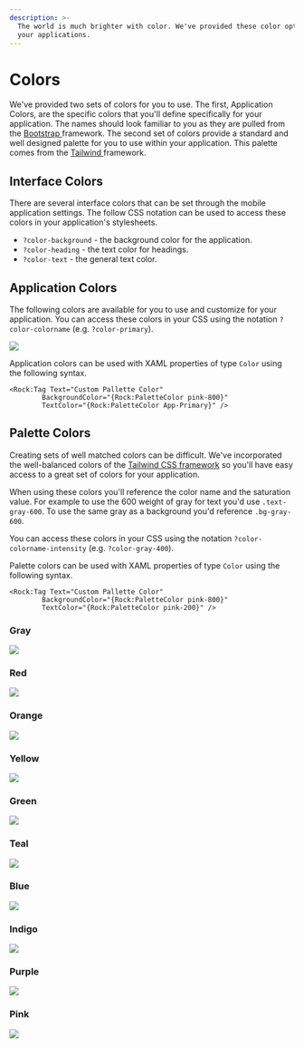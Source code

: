 ```yaml
---
description: >-
  The world is much brighter with color. We've provided these color options for
  your applications.
---
```


# Colors

We've provided two sets of colors for you to use. The first, Application Colors, are the specific colors that you'll define specifically for your application. The names should look familiar to you as they are pulled from the [Bootstrap ](https://getbootstrap.com/)framework. The second set of colors provide a standard and well designed palette for you to use within your application. This palette comes from the [Tailwind ](https://tailwindcss.com)framework.

## Interface Colors

There are several interface colors that can be set through the mobile application settings. The follow CSS notation can be used to access these colors in your application's stylesheets.

* `?color-background` - the background color for the application.
* `?color-heading` - the text color for headings.
* `?color-text` - the general text color.

## Application Colors

The following colors are available for you to use and customize for your application. You can access these colors in your CSS using the notation `?color-colorname` \(e.g. `?color-primary`\).

![](../.gitbook/assets/application-colors.jpg)



Application colors can be used with XAML properties of type `Color` using the following syntax.

```text
<Rock:Tag Text="Custom Pallette Color" 
        BackgroundColor="{Rock:PaletteColor pink-800}"
        TextColor="{Rock:PaletteColor App-Primary}" />
```

## Palette Colors

Creating sets of well matched colors can be difficult. We've incorporated the well-balanced colors of the [Tailwind CSS framework](https://tailwindcss.com/docs/customizing-colors) so you'll have easy access to a great set of colors for your application.

When using these colors you'll reference the color name and the saturation value. For example to use the 600 weight of gray for text you'd use `.text-gray-600`. To use the same gray as a background you'd reference `.bg-gray-600`.

You can access these colors in your CSS using the notation `?color-colorname-intensity` \(e.g. `?color-gray-400`\).

Palette colors can be used with XAML properties of type `Color` using the following syntax.

```text
<Rock:Tag Text="Custom Pallette Color" 
        BackgroundColor="{Rock:PaletteColor pink-800}"
        TextColor="{Rock:PaletteColor pink-200}" />
```

### Gray

![](../.gitbook/assets/image%20%2818%29.png)

### Red

![](../.gitbook/assets/image%20%2829%29.png)

### Orange

![](../.gitbook/assets/image%20%284%29.png)

### Yellow

![](../.gitbook/assets/image%20%283%29.png)

### Green

![](../.gitbook/assets/image%20%287%29.png)

### Teal

![](../.gitbook/assets/image%20%2824%29.png)

### Blue

![](../.gitbook/assets/image%20%2827%29.png)

### Indigo

![](../.gitbook/assets/image%20%2814%29.png)

### Purple

![](../.gitbook/assets/image%20%2821%29.png)

### Pink

![](../.gitbook/assets/image%20%2819%29.png)

